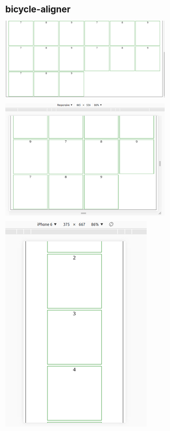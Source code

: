 # bicycle-aligner

![alt text](  https://raw.githubusercontent.com/annslittleflower/bicycle-aligner/master/example1.png "Example 1")

![alt text](  https://raw.githubusercontent.com/annslittleflower/bicycle-aligner/master/example2.png "Example 2")

![alt text](  https://raw.githubusercontent.com/annslittleflower/bicycle-aligner/master/example3.png "Example 3")
